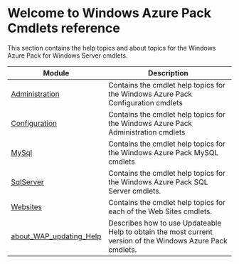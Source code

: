 
# Welcome to Windows Azure Pack Cmdlets reference

This section contains the help topics and about topics for the Windows Azure Pack for Windows Server cmdlets.

Module | Description
------ | -----------
[Administration](/powershell/azurepack/administration/v1.0/mgmtsvcadmin) | Contains the cmdlet help topics for the Windows Azure Pack Configuration cmdlets
[Configuration](/powershell/azurepack/configuration/v1.0/mgmtsvcconfig)| Contains the cmdlet help topics for the Windows Azure Pack Administration cmdlets
[MySql](/powershell/azurepack/mysql/v1.0/mgmtsvcmysql) | Contains the cmdlet help topics for the Windows Azure Pack MySQL cmdlets
[SqlServer](/powershell/azurepack/sqlserver/v1.0/mgmtsvcsqlserver) | Contains the cmdlet help topics for the Windows Azure Pack SQL Server cmdlets.
[Websites](/powershell/azurepack/websites/v1.0/websites) | Contains the cmdlet help topics for each of the Web Sites cmdlets.
[about_WAP_updating_Help](/powershell/azurepack/abouttopics/vlatest/about_wap_updating_help) | Describes how to use Updateable Help to obtain the most current version of the Windows Azure Pack cmdlets.
